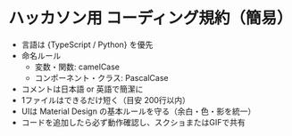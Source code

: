 # ハッカソン用 コーディング規約（簡易）

- 言語は {TypeScript / Python} を優先
- 命名ルール
  - 変数・関数: camelCase
  - コンポーネント・クラス: PascalCase
- コメントは日本語 or 英語で簡潔に
- 1ファイルはできるだけ短く（目安 200行以内）
- UIは Material Design の基本ルールを守る（余白・色・影を統一）
- コードを追加したら必ず動作確認し、スクショまたはGIFで共有
